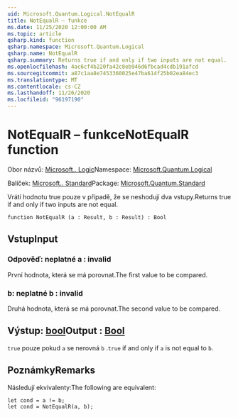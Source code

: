 ```yaml
---
uid: Microsoft.Quantum.Logical.NotEqualR
title: NotEqualR – funkce
ms.date: 11/25/2020 12:00:00 AM
ms.topic: article
qsharp.kind: function
qsharp.namespace: Microsoft.Quantum.Logical
qsharp.name: NotEqualR
qsharp.summary: Returns true if and only if two inputs are not equal.
ms.openlocfilehash: 4ac6cf4b220fa42c8eb946d6fbcad4cdb191afcd
ms.sourcegitcommit: a87c1aa8e7453360025e47ba614f25b02ea84ec3
ms.translationtype: MT
ms.contentlocale: cs-CZ
ms.lasthandoff: 11/26/2020
ms.locfileid: "96197190"
---
```

# <a name="notequalr-function"></a><span data-ttu-id="41efa-102">NotEqualR – funkce</span><span class="sxs-lookup"><span data-stu-id="41efa-102">NotEqualR function</span></span>

<span data-ttu-id="41efa-103">Obor názvů: [Microsoft.. Logic](xref:Microsoft.Quantum.Logical)</span><span class="sxs-lookup"><span data-stu-id="41efa-103">Namespace: [Microsoft.Quantum.Logical](xref:Microsoft.Quantum.Logical)</span></span>

<span data-ttu-id="41efa-104">Balíček: [Microsoft.. Standard](https://nuget.org/packages/Microsoft.Quantum.Standard)</span><span class="sxs-lookup"><span data-stu-id="41efa-104">Package: [Microsoft.Quantum.Standard](https://nuget.org/packages/Microsoft.Quantum.Standard)</span></span>


<span data-ttu-id="41efa-105">Vrátí hodnotu true pouze v případě, že se neshodují dva vstupy.</span><span class="sxs-lookup"><span data-stu-id="41efa-105">Returns true if and only if two inputs are not equal.</span></span>

```qsharp
function NotEqualR (a : Result, b : Result) : Bool
```


## <a name="input"></a><span data-ttu-id="41efa-106">Vstup</span><span class="sxs-lookup"><span data-stu-id="41efa-106">Input</span></span>

### <a name="a--__invalidresult__"></a><span data-ttu-id="41efa-107">Odpověď: __neplatné <Result>__</span><span class="sxs-lookup"><span data-stu-id="41efa-107">a : __invalid<Result>__</span></span>

<span data-ttu-id="41efa-108">První hodnota, která se má porovnat.</span><span class="sxs-lookup"><span data-stu-id="41efa-108">The first value to be compared.</span></span>


### <a name="b--__invalidresult__"></a><span data-ttu-id="41efa-109">b: __neplatné <Result>__</span><span class="sxs-lookup"><span data-stu-id="41efa-109">b : __invalid<Result>__</span></span>

<span data-ttu-id="41efa-110">Druhá hodnota, která se má porovnat.</span><span class="sxs-lookup"><span data-stu-id="41efa-110">The second value to be compared.</span></span>



## <a name="output--bool"></a><span data-ttu-id="41efa-111">Výstup: [bool](xref:microsoft.quantum.lang-ref.bool)</span><span class="sxs-lookup"><span data-stu-id="41efa-111">Output : [Bool](xref:microsoft.quantum.lang-ref.bool)</span></span>

<span data-ttu-id="41efa-112">`true` pouze pokud `a` se nerovná `b` .</span><span class="sxs-lookup"><span data-stu-id="41efa-112">`true` if and only if `a` is not equal to `b`.</span></span>

## <a name="remarks"></a><span data-ttu-id="41efa-113">Poznámky</span><span class="sxs-lookup"><span data-stu-id="41efa-113">Remarks</span></span>

<span data-ttu-id="41efa-114">Následují ekvivalenty:</span><span class="sxs-lookup"><span data-stu-id="41efa-114">The following are equivalent:</span></span>

```Q#
let cond = a != b;
let cond = NotEqualR(a, b);
```
